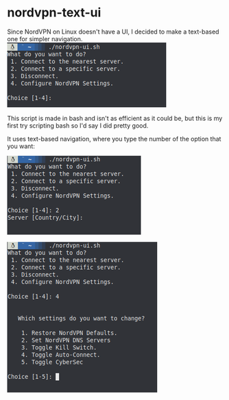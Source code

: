 # nordvpn-text-ui

Since NordVPN on Linux doesn't have a UI, I decided to make a text-based one for simpler navigation.
![Screenshot1](./pictures/scrshot1.png)

This script is made in bash and isn't as efficient as it could be, but this is my first try scripting bash so I'd say I did pretty good.

It uses text-based navigation, where you type the number of the option that you want:

![Screenshot2](./pictures/scrshot2.png)

![Screenshot3](./pictures/scrshot3.png)
